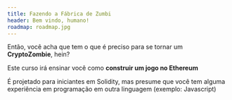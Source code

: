```yaml
---
title: Fazendo a Fábrica de Zumbi
header: Bem vindo, humano!
roadmap: roadmap.jpg
---
```


Então, você acha que tem o que é preciso para se tornar um **CryptoZombie**, hein?

Este curso irá ensinar você como **construir um jogo no Ethereum**

É projetado para iniciantes em Solidity, mas presume que você tem alguma experiência
em programação em outra linguagem (exemplo: Javascript)
